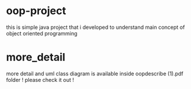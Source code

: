 # oop-project
this is simple java project that i developed to understand main concept of object oriented programming 

# more_detail
more detail and uml class diagram is available inside oopdescribe (1).pdf folder ! please check it out !
